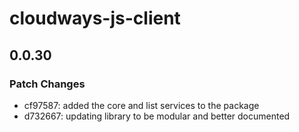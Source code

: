 # cloudways-js-client

## 0.0.30

### Patch Changes

- cf97587: added the core and list services to the package
- d732667: updating library to be modular and better documented
